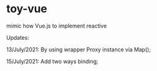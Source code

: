 # toy-vue
mimic how Vue.js to implement reactive 

Updates:

13/July/2021: By using wrapper Proxy instance via Map();

15/July/2021: Add two ways binding;
